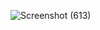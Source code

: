 ![Screenshot (613)](https://github.com/Aryaaa30/Tugas10_20220140114/assets/127074423/54329a87-09b8-4a10-b3ce-bc94c9013305)
